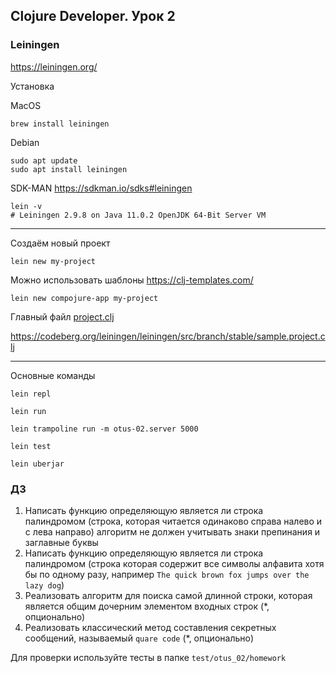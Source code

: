 ## Clojure Developer. Урок 2

### Leiningen

https://leiningen.org/

Установка

MacOS
```shell
brew install leiningen
```

Debian
```shell
sudo apt update
sudo apt install leiningen
```

SDK-MAN
https://sdkman.io/sdks#leiningen

```shell
lein -v
# Leiningen 2.9.8 on Java 11.0.2 OpenJDK 64-Bit Server VM
```

---

Создаём новый проект

```shell
lein new my-project
```

Можно использовать шаблоны https://clj-templates.com/

```shell
lein new compojure-app my-project
```

Главный файл [project.clj](project.clj)

https://codeberg.org/leiningen/leiningen/src/branch/stable/sample.project.clj

---

Основные команды

```shell
lein repl
```

```shell
lein run
```

```shell
lein trampoline run -m otus-02.server 5000
```

```shell
lein test
```

```shell
lein uberjar
```


### ДЗ

1. Написать функцию определяющую является ли строка палиндромом
   (строка, которая читается одинаково справа налево и с лева направо)
   алгоритм не должен учитывать знаки препинания и заглавные буквы
2. Написать функцию определяющую является ли строка палиндромом
   (строка которая содержит все символы алфавита хотя бы по одному разу, например `The quick brown fox jumps over the lazy dog`)
3. Реализовать алгоритм для поиска самой длинной строки, которая является общим дочерним элементом входных строк (*, опционально)
4. Реализовать классический метод составления секретных сообщений, называемый `quare code` (*, опционально)

Для проверки используйте тесты в папке `test/otus_02/homework`
